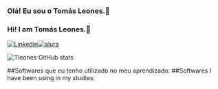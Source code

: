 ### Olá! Eu sou o Tomás Leones.👋
### Hi! I am Tomás Leones.👋
[![Linkedin](https://img.shields.io/badge/LinkedIn-0077B5?style=for-the-badge&logo=linkedin&logoColor=white
)](https://www.linkedin.com/in/tomasleones/)[![alura](https://img.shields.io/badge/alura-darkblue?style=for-the-badge)](https://cursos.alura.com.br/user/tomasleones)

![Tleones GitHub stats](https://github-readme-stats.vercel.app/api?username=tleones&show_icons=true&theme=great-gatsby)

##Softwares que eu tenho utilizado no meu aprendizado:
##Softwares I have been using in my studies:
